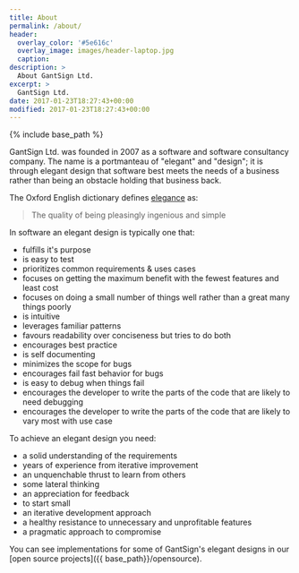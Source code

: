 ```yaml
---
title: About
permalink: /about/
header:
  overlay_color: '#5e616c'
  overlay_image: images/header-laptop.jpg
  caption:
description: >
  About GantSign Ltd.
excerpt: >
  GantSign Ltd.
date: 2017-01-23T18:27:43+00:00
modified: 2017-01-23T18:27:43+00:00
---
```


{% include base_path %}

GantSign Ltd. was founded in 2007 as a software and software consultancy
company. The name is a portmanteau of "elegant" and "design"; it is through
elegant design that software best meets the needs of a business rather than
being an obstacle holding that business back.

The Oxford English dictionary defines
[elegance](https://en.oxforddictionaries.com/definition/elegance) as:

> The quality of being pleasingly ingenious and simple

In software an elegant design is typically one that:

* fulfills it's purpose
* is easy to test
* prioritizes common requirements & uses cases
* focuses on getting the maximum benefit with the fewest features and least cost
* focuses on doing a small number of things well rather than a great many things poorly
* is intuitive
* leverages familiar patterns
* favours readability over conciseness but tries to do both
* encourages best practice
* is self documenting
* minimizes the scope for bugs
* encourages fail fast behavior for bugs
* is easy to debug when things fail
* encourages the developer to write the parts of the code that are likely to need debugging
* encourages the developer to write the parts of the code that are likely to vary most with use case

To achieve an elegant design you need:

* a solid understanding of the requirements
* years of experience from iterative improvement
* an unquenchable thrust to learn from others
* some lateral thinking
* an appreciation for feedback
* to start small
* an iterative development approach
* a healthy resistance to unnecessary and unprofitable features
* a pragmatic approach to compromise

You can see implementations for some of GantSign's elegant designs in our
[open source projects]({{ base_path}}/opensource).
